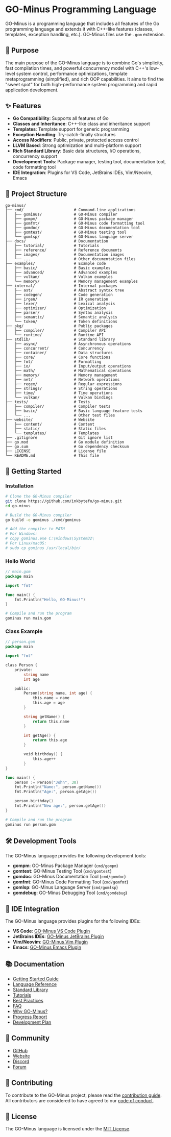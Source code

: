 # GO-Minus Programming Language

GO-Minus is a programming language that includes all features of the Go programming language and extends it with C++-like features (classes, templates, exception handling, etc.). GO-Minus files use the `.gom` extension.

## 🎯 Purpose

The main purpose of the GO-Minus language is to combine Go's simplicity, fast compilation times, and powerful concurrency model with C++'s low-level system control, performance optimizations, template metaprogramming (simplified), and rich OOP capabilities. It aims to find the "sweet spot" for both high-performance system programming and rapid application development.

## ✨ Features

- **Go Compatibility**: Supports all features of Go
- **Classes and Inheritance**: C++-like class and inheritance support
- **Templates**: Template support for generic programming
- **Exception Handling**: Try-catch-finally structures
- **Access Modifiers**: Public, private, protected access control
- **LLVM Based**: Strong optimization and multi-platform support
- **Rich Standard Library**: Basic data structures, I/O operations, concurrency support
- **Development Tools**: Package manager, testing tool, documentation tool, code formatting tool
- **IDE Integration**: Plugins for VS Code, JetBrains IDEs, Vim/Neovim, Emacs

## 📂 Project Structure

```
go-minus/
├── cmd/                      # Command-line applications
│   ├── gominus/              # GO-Minus compiler
│   ├── gompm/                # GO-Minus package manager
│   ├── gomfmt/               # GO-Minus code formatting tool
│   ├── gomdoc/               # GO-Minus documentation tool
│   ├── gomtest/              # GO-Minus testing tool
│   └── gomlsp/               # GO-Minus language server
├── docs/                     # Documentation
│   ├── tutorial/             # Tutorials
│   ├── reference/            # Reference documents
│   ├── images/               # Documentation images
│   └── ...                   # Other documentation files
├── examples/                 # Example code
│   ├── basic/                # Basic examples
│   ├── advanced/             # Advanced examples
│   ├── vulkan/               # Vulkan examples
│   └── memory/               # Memory management examples
├── internal/                 # Internal packages
│   ├── ast/                  # Abstract syntax tree
│   ├── codegen/              # Code generation
│   ├── irgen/                # IR generation
│   ├── lexer/                # Lexical analysis
│   ├── optimizer/            # Optimization
│   ├── parser/               # Syntax analysis
│   ├── semantic/             # Semantic analysis
│   └── token/                # Token definitions
├── pkg/                      # Public packages
│   ├── compiler/             # Compiler API
│   └── runtime/              # Runtime API
├── stdlib/                   # Standard library
│   ├── async/                # Asynchronous operations
│   ├── concurrent/           # Concurrency
│   ├── container/            # Data structures
│   ├── core/                 # Core functions
│   ├── fmt/                  # Formatting
│   ├── io/                   # Input/output operations
│   ├── math/                 # Mathematical operations
│   ├── memory/               # Memory management
│   ├── net/                  # Network operations
│   ├── regex/                # Regular expressions
│   ├── strings/              # String operations
│   ├── time/                 # Time operations
│   └── vulkan/               # Vulkan bindings
├── tests/                    # Tests
│   ├── compiler/             # Compiler tests
│   ├── basic/                # Basic language feature tests
│   └── ...                   # Other test files
├── website/                  # Website
│   ├── content/              # Content
│   ├── static/               # Static files
│   └── templates/            # Templates
├── .gitignore                # Git ignore list
├── go.mod                    # Go module definition
├── go.sum                    # Go dependency checksum
├── LICENSE                   # License file
└── README.md                 # This file
```

## 🚀 Getting Started

### Installation

```bash
# Clone the GO-Minus compiler
git clone https://github.com/inkbytefo/go-minus.git
cd go-minus

# Build the GO-Minus compiler
go build -o gominus ./cmd/gominus

# Add the compiler to PATH
# For Windows:
# copy gominus.exe C:\Windows\System32\
# For Linux/macOS:
# sudo cp gominus /usr/local/bin/
```

### Hello World

```go
// main.gom
package main

import "fmt"

func main() {
    fmt.Println("Hello, GO-Minus!")
}
```

```bash
# Compile and run the program
gominus run main.gom
```

### Class Example

```go
// person.gom
package main

import "fmt"

class Person {
    private:
        string name
        int age

    public:
        Person(string name, int age) {
            this.name = name
            this.age = age
        }

        string getName() {
            return this.name
        }

        int getAge() {
            return this.age
        }

        void birthday() {
            this.age++
        }
}

func main() {
    person := Person("John", 30)
    fmt.Println("Name:", person.getName())
    fmt.Println("Age:", person.getAge())

    person.birthday()
    fmt.Println("New age:", person.getAge())
}
```

```bash
# Compile and run the program
gominus run person.gom
```

## 🛠️ Development Tools

The GO-Minus language provides the following development tools:

- **gompm**: GO-Minus Package Manager (`cmd/gompm`)
- **gomtest**: GO-Minus Testing Tool (`cmd/gomtest`)
- **gomdoc**: GO-Minus Documentation Tool (`cmd/gomdoc`)
- **gomfmt**: GO-Minus Code Formatting Tool (`cmd/gomfmt`)
- **gomlsp**: GO-Minus Language Server (`cmd/gomlsp`)
- **gomdebug**: GO-Minus Debugging Tool (`cmd/gomdebug`)

## 🔌 IDE Integration

The GO-Minus language provides plugins for the following IDEs:

- **VS Code**: [GO-Minus VS Code Plugin](ide/vscode/README.md)
- **JetBrains IDEs**: [GO-Minus JetBrains Plugin](ide/jetbrains/README.md)
- **Vim/Neovim**: [GO-Minus Vim Plugin](ide/vim/README.md)
- **Emacs**: [GO-Minus Emacs Plugin](ide/emacs/README.md)

## 📚 Documentation

- [Getting Started Guide](docs/tutorial/getting-started.md)
- [Language Reference](docs/reference/README.md)
- [Standard Library](stdlib/README.md)
- [Tutorials](docs/tutorial/README.md)
- [Best Practices](docs/best-practices.md)
- [FAQ](docs/faq.md)
- [Why GO-Minus?](docs/why-gominus.md)
- [Progress Report](docs/progress.md)
- [Development Plan](docs/development-plan.md)

## 👥 Community

- [GitHub](https://github.com/inkbytefo/go-minus)
- [Website](website/index.html)
- [Discord](https://discord.gg/gominus)
- [Forum](https://forum.gominus.org)

## 🤝 Contributing

To contribute to the GO-Minus project, please read the [contribution guide](CONTRIBUTING.md). All contributors are considered to have agreed to our [code of conduct](CODE_OF_CONDUCT.md).

## 📄 License

The GO-Minus language is licensed under the [MIT License](LICENSE).